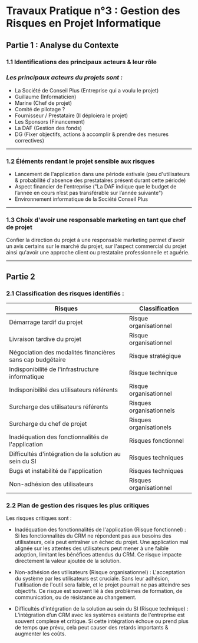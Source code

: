 # Travaux Pratique n°3 : Gestion des Risques en Projet Informatique

## Partie 1 : Analyse du Contexte

### 1.1 Identifications des principaux acteurs & leur rôle

### *Les principaux acteurs du projets sont :*

- La Société de Conseil Plus (Entreprise qui a voulu le projet)
- Guillaume (Informaticien)
- Marine (Chef de projet)
- Comité de pilotage ?
- Fournisseur / Prestataire (Il déploiera le projet)
- Les Sponsors (Financement)
- La DAF (Gestion des fonds)
- DG (Fixer objectifs, actions à accomplir & prendre des mesures correctives)

---

### 1.2 Éléments rendant le projet sensible aux risques

- Lancement de l'application dans une période estivale (peu d'utilisateurs & probabilité d'absence des prestataires présent durant cette période)
- Aspect financier de l'entreprise ("La DAF indique que le budget de lʼannée en cours nʼest pas transférable sur lʼannée suivante")
- Environnement informatique de la Société Conseil Plus 

---

### 1.3 Choix d'avoir une responsable marketing en tant que chef de projet

Confier la direction du projet à une responsable marketing permet d'avoir un avis certains sur le marché du projet, sur l'aspect commercial du projet ainsi qu'avoir une approche client ou prestataire professionnelle et aguérie.

---

## Partie 2

### 2.1 Classification des risques identifiés :

| Risques                  | Classification           |
|--------------------------|--------------------------|
| Démarrage tardif du projet | Risque organisationnel |
| Livraison tardive du projet | Risque organisationnel       |
| Négociation des modalités financières sans cap budgétaire | Risque stratégique     |
| Indisponibilité de l'infrastructure informatique | Risque technique     |
| Indisponibilité des utilisateurs référents | Risque organisationnel     |
| Surcharge des utilisateurs référents | Risques organisationnels     |
| Surcharge du chef de projet | Risques organisationels     |
| Inadéquation des fonctionnalités de l'application | Risques fonctionnel     |
| Difficultés d'intégration de la solution au sein du SI | Risques techniques     |
| Bugs et instabilité de l'application | Risques techniques     |
| Non-adhésion des utilisateurs | Risques organisationnel     |

### 2.2 Plan de gestion des risques les plus **critiques**

Les risques critiques sont :

- Inadéquation des fonctionnalités de l'application (Risque fonctionnel) : Si les fonctionnalités du CRM ne répondent pas aux besoins des utilisateurs, cela peut entraîner un échec du projet. Une application mal alignée sur les attentes des utilisateurs peut mener à une faible adoption, limitant les bénéfices attendus du CRM. Ce risque impacte directement la valeur ajoutée de la solution.

- Non-adhésion des utilisateurs (Risque organisationnel) : L'acceptation du système par les utilisateurs est cruciale. Sans leur adhésion, l'utilisation de l'outil sera faible, et le projet pourrait ne pas atteindre ses objectifs. Ce risque est souvent lié à des problèmes de formation, de communication, ou de résistance au changement.

- Difficultés d'intégration de la solution au sein du SI (Risque technique) : L’intégration d’un CRM avec les systèmes existants de l'entreprise est souvent complexe et critique. Si cette intégration échoue ou prend plus de temps que prévu, cela peut causer des retards importants & augmenter les coûts.